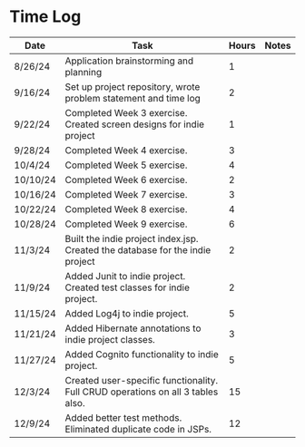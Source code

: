 # Time Log

| Date     | Task                                                                          | Hours | Notes |
|----------|-------------------------------------------------------------------------------|-------|-------|
| 8/26/24  | Application brainstorming and planning                                        | 1     |       |
| 9/16/24  | Set up project repository, wrote problem statement and time log               | 2     |       |
| 9/22/24  | Completed Week 3 exercise. Created screen designs for indie project           | 1     |       |
| 9/28/24  | Completed Week 4 exercise.                                                    | 3     |       |
| 10/4/24  | Completed Week 5 exercise.                                                    | 4     |       |
| 10/10/24 | Completed Week 6 exercise.                                                    | 2     |       |
| 10/16/24 | Completed Week 7 exercise.                                                    | 3     |       |
| 10/22/24 | Completed Week 8 exercise.                                                    | 4     |       |
| 10/28/24 | Completed Week 9 exercise.                                                    | 6     |       |
| 11/3/24  | Built the indie project index.jsp. Created the database for the indie project | 2     |       |
| 11/9/24  | Added Junit to indie project. Created test classes for indie project.         | 2     |       |
| 11/15/24 | Added Log4j to indie project.                                                 | 5     |       |
| 11/21/24 | Added Hibernate annotations to indie project classes.                         | 3     |       |
| 11/27/24 | Added Cognito functionality to indie project.                                 | 5     |       |
| 12/3/24  | Created user-specific functionality. Full CRUD operations on all 3 tables also.                                                                              | 15      |       |
| 12/9/24  | Added better test methods. Eliminated duplicate code in JSPs.                                                                              | 12      |       |
